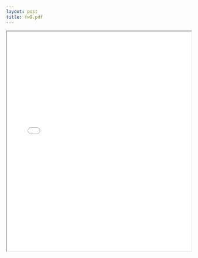 ```yaml
---
layout: post
title: fw9.pdf
---
```


<div class="pdf-container">
<iframe src="/irs.ea/assets/pdfs/fw9.pdf" height="600" width="100%" allowFullScreen="true"></iframe>
</div>

